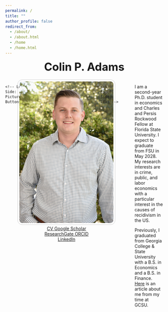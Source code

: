 ```yaml
---
permalink: /
title: ""
author_profile: false
redirect_from: 
  - /about/
  - /about.html
  - /home
  - /home.html
---
```


<style>
  .about-container {
    display: flex;
    flex-direction: column;
    align-items: center;
    gap: 20px;
    margin-top: 20px;
    text-align: center;
  }

  .profile-image img {
    max-width: 300px;
    height: auto;
    border-radius: 15px;
    padding: 5px;
    border: 1px solid #ccc;
  }

  .about-text {
    max-width: 600px;
  }

  .left-panel {
    display: flex;
    flex-direction: column;
    align-items: center;
  }

  @media (min-width: 768px) {
    .about-container {
      flex-direction: row;
      justify-content: center;
      align-items: flex-start;
      text-align: left;
    }

    .left-panel {
      width: 35%;
      text-align: center;
    }

    .about-text {
      width: 55%;
      padding-left: 30px;
    }
  }
</style>

<section id="about-home">

  <!-- Name Above the Picture (Centered) -->
  <div style="text-align: center; margin-bottom: 10px;">
    <h1 style="font-size: 2.5em; margin: 0;">Colin P. Adams</h1>
  </div>

  <!-- Start of horizontal layout -->
  <div class="about-container">

    <!-- Left Side: Picture + Buttons -->
  <div class="left-panel">
      <div class="profile-image">
        <img src="/images/Another Nice Picture.jpg" alt="Colin P. Adams">
      </div>

  <div class="button-container">
        <a href="/CV.pdf" class="icon-button" target="_blank">
          <i class="fas fa-file-alt"></i> CV
        </a>
        <a href="https://scholar.google.com/citations?user=JVDSOfEAAAAJ" class="icon-button" target="_blank">
          <i class="ai ai-google-scholar"></i> Google Scholar
        </a>
        <a href="https://www.researchgate.net/profile/Colin-Adams-3" class="icon-button" target="_blank">
          <i class="fab fa-researchgate"></i> ResearchGate
        </a>
        <a href="https://orcid.org/0009-0002-3490-5927" class="icon-button" target="_blank">
          <i class="ai ai-orcid"></i> ORCID
        </a>
        <a href="https://www.linkedin.com/in/colin-p-adams/" class="icon-button" target="_blank">
          <i class="fab fa-linkedin"></i> LinkedIn
        </a>
      </div>
    </div>

    <!-- Right Side: Text -->
  <div class="about-text">
      <p>
        I am a second-year Ph.D. student in economics and Charles and Persis Rockwood Fellow at Florida State University. I expect to graduate from FSU in May 2028.
        My research interests are in crime, public, and labor economics with a particular interest in the causes of recidivism in the US.
      </p>
      <p>
        Previously, I graduated from Georgia College & State University with a B.S. in Economics and a B.S. in Finance.
        <a href="https://frontpage.gcsu.edu/node/14695" target="_blank">Here</a> is an article about me from my time at GCSU.
      </p>
    </div>

  </div>

</section>
